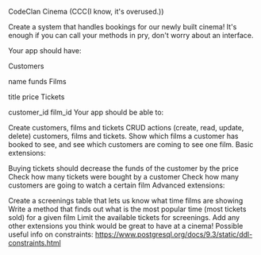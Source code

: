 CodeClan Cinema (CCC(I know, it's overused.))

Create a system that handles bookings for our newly built cinema! It's enough if you can call your methods in pry, don't worry about an interface.

Your app should have:

Customers

name
funds
Films

title
price
Tickets

customer_id
film_id
Your app should be able to:

Create customers, films and tickets
CRUD actions (create, read, update, delete) customers, films and tickets.
Show which films a customer has booked to see, and see which customers are coming to see one film.
Basic extensions:

Buying tickets should decrease the funds of the customer by the price
Check how many tickets were bought by a customer
Check how many customers are going to watch a certain film
Advanced extensions:

Create a screenings table that lets us know what time films are showing
Write a method that finds out what is the most popular time (most tickets sold) for a given film
Limit the available tickets for screenings.
Add any other extensions you think would be great to have at a cinema!
Possible useful info on constraints: https://www.postgresql.org/docs/9.3/static/ddl-constraints.html
